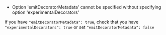 - Option 'emitDecoratorMetadata' cannot be specified without specifying option 'experimentalDecorators'


if you have `"emitDecoratorMetadata": true`, check that you have `"experimentalDecorators": true` or set `"emitDecoratorMetadata": false`
